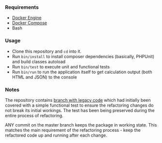 ### Requirements

- [Docker Engine](https://docs.docker.com/engine/installation/)
- [Docker Compose](https://docs.docker.com/compose/install/)
- Bash

### Usage

- Clone this repository and `cd` into it.
- Run `bin/install` to install composer dependencies (basically, PHPUnit) and build classes autoload
- Run `bin/test` to execute unit and functional tests
- Run `bin/run` to run the application itself to get calculation output (both HTML and JSON) to the console

### Notes

The repository contains [branch with legacy code](https://github.com/vtos/php-refactoring-practice/tree/legacy) which had initially been covered with a simple functional test to ensure the refactoring changes do not break its initial workings. The test has been being preserved during the entire process of refactoring.

ANY commit on the master branch keeps the package in working state. This matches the main requirement of the refactoring process - keep the refactored code up and running after each change.
